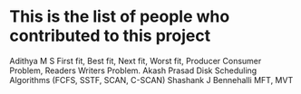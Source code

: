 # This is the list of people who contributed to this project
Adithya M S      First fit, Best fit, Next fit, Worst fit, Producer Consumer Problem, Readers Writers Problem.
Akash Prasad     Disk Scheduling Algorithms (FCFS, SSTF, SCAN, C-SCAN)
Shashank J Bennehalli       MFT, MVT
